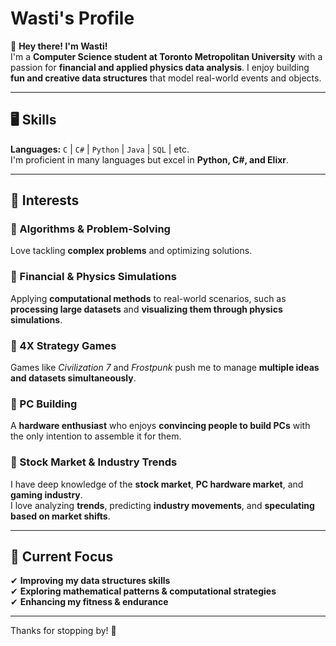 # Wasti's Profile  

👋 **Hey there! I'm Wasti!**  
I'm a **Computer Science student at Toronto Metropolitan University** with a passion for **financial and applied physics data analysis**. I enjoy building **fun and creative data structures** that model real-world events and objects.  

---

## 🖥️ Skills  
**Languages:** `C` | `C#` | `Python` | `Java` | `SQL` | etc.  
I'm proficient in many languages but excel in **Python, C#, and Elixr**.  

---

## 🔹 Interests  

### 🔹 Algorithms & Problem-Solving  
Love tackling **complex problems** and optimizing solutions.  

### 🔹 Financial & Physics Simulations  
Applying **computational methods** to real-world scenarios, such as **processing large datasets** and **visualizing them through physics simulations**.  

### 🔹 4X Strategy Games  
Games like *Civilization 7* and *Frostpunk* push me to manage **multiple ideas and datasets simultaneously**.  

### 🔹 PC Building  
A **hardware enthusiast** who enjoys **convincing people to build PCs** with the only intention to assemble it for them.  

### 🔹 Stock Market & Industry Trends  
I have deep knowledge of the **stock market**, **PC hardware market**, and **gaming industry**.  
I love analyzing **trends**, predicting **industry movements**, and **speculating based on market shifts**.  

---

## 🔹 Current Focus  
✔ **Improving my data structures skills**  
✔ **Exploring mathematical patterns & computational strategies**  
✔ **Enhancing my fitness & endurance**  

---

Thanks for stopping by! 🚀  


<!---
n1mk1/n1mk1 is a ✨ special ✨ repository because its `README.md` (this file) appears on your GitHub profile.
You can click the Preview link to take a look at your changes.
--->
